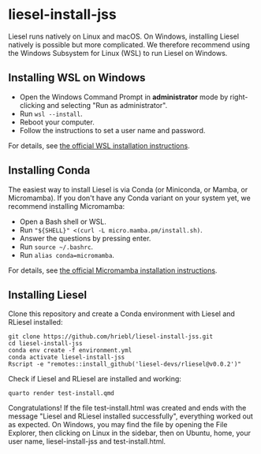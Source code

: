 # liesel-install-jss

Liesel runs natively on Linux and macOS. On Windows, installing Liesel natively is possible but more complicated. We therefore recommend using the Windows Subsystem for Linux (WSL) to run Liesel on Windows.

## Installing WSL on Windows

- Open the Windows Command Prompt in **administrator** mode by right-clicking and selecting "Run as administrator".
- Run `wsl --install`.
- Reboot your computer.
- Follow the instructions to set a user name and password.

For details, see [the official WSL installation instructions](https://learn.microsoft.com/en-us/windows/wsl/install).

## Installing Conda

The easiest way to install Liesel is via Conda (or Miniconda, or Mamba, or Micromamba). If you don't have any Conda variant on your system yet, we recommend installing Micromamba:

- Open a Bash shell or WSL.
- Run `"${SHELL}" <(curl -L micro.mamba.pm/install.sh)`.
- Answer the questions by pressing enter.
- Run `source ~/.bashrc`.
- Run `alias conda=micromamba`.

For details, see [the official Micromamba installation instructions](https://mamba.readthedocs.io/en/latest/installation/micromamba-installation.html).

## Installing Liesel

Clone this repository and create a Conda environment with Liesel and RLiesel installed:

```
git clone https://github.com/hriebl/liesel-install-jss.git
cd liesel-install-jss
conda env create -f environment.yml
conda activate liesel-install-jss
Rscript -e "remotes::install_github('liesel-devs/rliesel@v0.0.2')"
```

Check if Liesel and RLiesel are installed and working:

```
quarto render test-install.qmd
```

Congratulations! If the file test-install.html was created and ends with the message "Liesel and RLiesel installed successfully", everything worked out as expected. On Windows, you may find the file by opening the File Explorer, then clicking on Linux in the sidebar, then on Ubuntu, home, your user name, liesel-install-jss and test-install.html.
